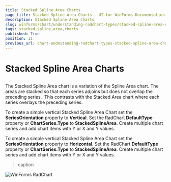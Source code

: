 ```yaml
---
title: Stacked Spline Area Charts
page_title: Stacked Spline Area Charts - UI for WinForms Documentation
description: Stacked Spline Area Charts
slug: winforms/chart/understanding-radchart-types/stacked-spline-area-charts
tags: stacked,spline,area,charts
published: True
position: 11
previous_url: chart-undestanding-radchart-types-stacked-spline-area-charts
---
```


# Stacked Spline Area Charts



## 

The Stacked Spline Area chart is a variation of the Spline Area chart. The areas are stacked so that each series adjoins but does not overlap the preceding series.  This contrasts with the Stacked Area chart where each series overlays the preceding series. 

To create a simple vertical Stacked Spline Area Chart set the __SeriesOrientation__ property to __Vertical__. Set the RadChart __DefaultType__ property or __ChartSeries.Type__ to __StackedSplineArea__. Create multiple chart series and add chart items with Y or X and Y values.

To create a simple vertical Stacked Spline Area Chart set the __SeriesOrientation__ property to __Horizontal__. Set the RadChart __DefaultType__ property or __ChartSeries.Type__ to __StackedSplineArea__. Create multiple chart series and add chart items with Y or X and Y values.
>caption 

![WinForms RadChart ](images/chart-undestanding-radchart-types-stacked-spline-area-charts001.png)
